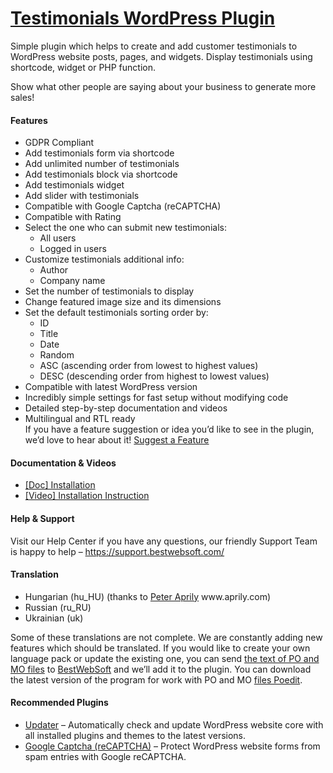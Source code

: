 <a href="https://bestwebsoft.com/products/wordpress/plugins/testimonials/" target=_blank>Testimonials WordPress Plugin</a>
========================

<p>Simple plugin which helps to create and add customer testimonials to WordPress website posts, pages, and widgets. Display testimonials using shortcode, widget or PHP function.</p>
<p>Show what other people are saying about your business to generate more sales!</p>
<p><span class="embed-youtube" style="text-align:center; display: block;"></span></p>
<h4>Features</h4>
<ul>
<li>GDPR Compliant</li>
<li>Add testimonials form via shortcode</li>
<li>Add unlimited number of testimonials</li>
<li>Add testimonials block via shortcode</li>
<li>Add testimonials widget</li>
<li>Add slider with testimonials</li>
<li>Compatible with Google Captcha (reCAPTCHA)</li>
<li>Compatible with Rating</li>
<li>Select the one who can submit new testimonials:
<ul>
<li>All users</li>
<li>Logged in users</li>
</ul>
</li>
<li>Customize testimonials additional info:
<ul>
<li>Author</li>
<li>Company name</li>
</ul>
</li>
<li>Set the number of testimonials to display</li>
<li>Change featured image size and its dimensions</li>
<li>Set the default testimonials sorting order by:
<ul>
<li>ID</li>
<li>Title</li>
<li>Date</li>
<li>Random</li>
<li>ASC (ascending order from lowest to highest values)</li>
<li>DESC (descending order from highest to lowest values)</li>
</ul>
</li>
<li>Compatible with latest WordPress version</li>
<li>Incredibly simple settings for fast setup without modifying code</li>
<li>Detailed step-by-step documentation and videos</li>
<li>Multilingual and RTL ready<br />
If you have a feature suggestion or idea you&#8217;d like to see in the plugin, we&#8217;d love to hear about it! <a href="https://support.bestwebsoft.com/hc/en-us/requests/new" rel="nofollow">Suggest a Feature</a></li>
</ul>
<h4>Documentation &amp; Videos</h4>
<ul>
<li><a href="https://docs.google.com/document/d/1-hvn6WRvWnOqj5v5pLUk7Awyu87lq5B_dO-Tv-MC9JQ/" rel="nofollow">[Doc] Installation</a></li>
<li><a href="https://www.youtube.com/watch?v=YMPuEmLELfk" rel="nofollow">[Video] Installation Instruction</a></li>
</ul>
<h4>Help &amp; Support</h4>
<p>Visit our Help Center if you have any questions, our friendly Support Team is happy to help &#8211; <a href="https://support.bestwebsoft.com/" rel="nofollow">https://support.bestwebsoft.com/</a></p>
<h4>Translation</h4>
<ul>
<li>Hungarian (hu_HU) (thanks to <a href="mailto:&#x73;&#x6f;&#x6c;&#x61;&#x72;s&#105;&#100;&#101;&#048;&#057;&#064;&#x67;&#x6d;&#x61;&#x69;&#x6c;&#x2e;c&#111;&#109;" rel="nofollow">Peter Aprily</a> www.aprily.com)</li>
<li>Russian (ru_RU)</li>
<li>Ukrainian (uk)</li>
</ul>
<p>Some of these translations are not complete. We are constantly adding new features which should be translated. If you would like to create your own language pack or update the existing one, you can send <a href="https://codex.wordpress.org/Translating_WordPress" rel="nofollow">the text of PO and MO files</a> to <a href="https://support.bestwebsoft.com/hc/en-us/requests/new" rel="nofollow">BestWebSoft</a> and we&#8217;ll add it to the plugin. You can download the latest version of the program for work with PO and MO <a href="https://www.poedit.net/download.php" rel="nofollow">files Poedit</a>.</p>
<h4>Recommended Plugins</h4>
<ul>
<li><a href="https://bestwebsoft.com/products/wordpress/plugins/updater/?k=91123f9d92aeccd5ae253904a08c8c24" rel="nofollow">Updater</a> &#8211; Automatically check and update WordPress website core with all installed plugins and themes to the latest versions.</li>
<li><a href="https://bestwebsoft.com/products/wordpress/plugins/google-captcha/?k=50392a4147eefdfb1d4f7a754ece974c" rel="nofollow">Google Captcha (reCAPTCHA)</a> – Protect WordPress website forms from spam entries with Google reCAPTCHA.</li>
</ul>
